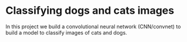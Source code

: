# Classifying dogs and cats images

In this project we build a convolutional neural network (CNN/convnet) to build a model to classify images of cats and dogs.
